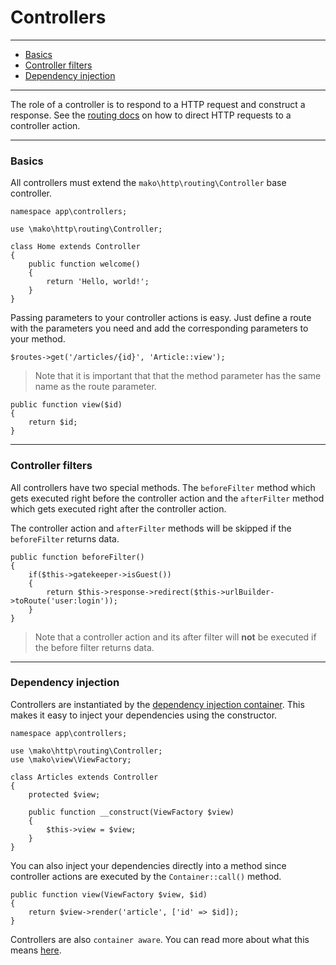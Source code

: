 # Controllers

--------------------------------------------------------

* [Basics](#basics)
* [Controller filters](#controller_filters)
* [Dependency injection](#dependency_injection)

--------------------------------------------------------

The role of a controller is to respond to a HTTP request and construct a response. See the [routing docs](:base_url:/docs/:version:/routing-and-controllers:routing) on how to direct HTTP requests to a controller action.

--------------------------------------------------------

<a id="basics"></a>

### Basics

All controllers must extend the ```mako\http\routing\Controller``` base controller.

	namespace app\controllers;

	use \mako\http\routing\Controller;

	class Home extends Controller
	{
		public function welcome()
		{
			return 'Hello, world!';
		}
	}

Passing parameters to your controller actions is easy. Just define a route with the parameters you need and add the corresponding parameters to your method.

	$routes->get('/articles/{id}', 'Article::view');

> Note that it is important that that the method parameter has the same name as the route parameter.

	public function view($id)
	{
		return $id;
	}

--------------------------------------------------------

<a id="controller_filters"></a>

### Controller filters

All controllers have two special methods. The ```beforeFilter``` method which gets executed right before the controller action and the ```afterFilter``` method which gets executed right after the controller action.

The controller action and ```afterFilter``` methods will be skipped if the ```beforeFilter``` returns data.

	public function beforeFilter()
	{
		if($this->gatekeeper->isGuest())
		{
			return $this->response->redirect($this->urlBuilder->toRoute('user:login'));
		}
	}

> Note that a controller action and its after filter will **not** be executed if the before filter returns data.

--------------------------------------------------------

<a id="dependency_injection"></a>

### Dependency injection

Controllers are instantiated by the [dependency injection container](:base_url:/docs/:version:/getting-started:dependency-injection). This makes it easy to inject your dependencies using the constructor.

	namespace app\controllers;

	use \mako\http\routing\Controller;
	use \mako\view\ViewFactory;

	class Articles extends Controller
	{
		protected $view;

		public function __construct(ViewFactory $view)
		{
			$this->view = $view;
		}
	}

You can also inject your dependencies directly into a method since controller actions are executed by the ```Container::call()``` method.

	public function view(ViewFactory $view, $id)
	{
		return $view->render('article', ['id' => $id]);
	}

Controllers are also ```container aware```. You can read more about what this means [here](:base_url:/docs/:version:/getting-started:dependency-injection#container-aware).